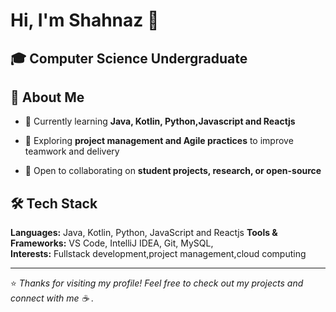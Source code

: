 
# Hi, I'm Shahnaz 👋

🎓 **Computer Science Undergraduate**  
---
## 🚀 About Me
- 🌱 Currently learning **Java, Kotlin, Python,Javascript and Reactjs**
  
- 🎯 Exploring **project management and Agile practices** to improve teamwork and delivery   
   
- 🤝 Open to collaborating on **student projects, research, or open-source**
  
## 🛠️ Tech Stack
**Languages:** Java, Kotlin, Python, JavaScript and Reactjs 
**Tools & Frameworks:** VS Code, IntelliJ IDEA, Git, MySQL,   
**Interests:** Fullstack development,project management,cloud computing

---
⭐️ *Thanks for visiting my profile! Feel free to check out my projects and connect with me ☕
.*
